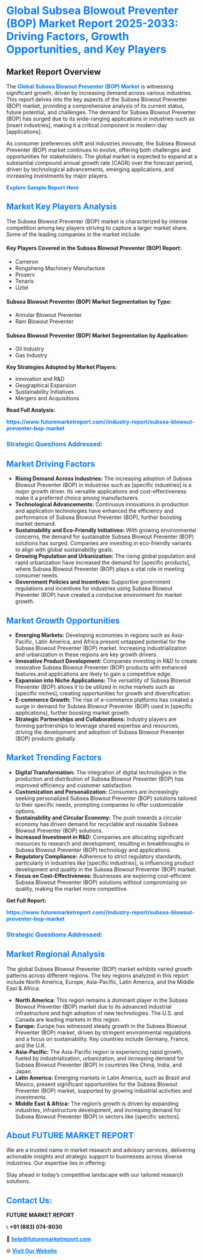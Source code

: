 <h1 style="color: #007BFF;">Global Subsea Blowout Preventer (BOP) Market Report 2025-2033: Driving Factors, Growth Opportunities, and Key Players</h1>

<section id="overview">
<h2>Market Report Overview</h2>
<p>The <a href="https://www.futuremarketreport.com//industry-report/subsea-blowout-preventer-bop-market" style="color: #007BFF; text-decoration: none;"><strong>Global Subsea Blowout Preventer (BOP) Market</strong></a> is witnessing significant growth, driven by increasing demand across various industries. This report delves into the key aspects of the Subsea Blowout Preventer (BOP) market, providing a comprehensive analysis of its current status, future potential, and challenges. The demand for Subsea Blowout Preventer (BOP) has surged due to its wide-ranging applications in industries such as [insert industries], making it a critical component in modern-day [applications].</p>
<p>As consumer preferences shift and industries innovate, the Subsea Blowout Preventer (BOP) market continues to evolve, offering both challenges and opportunities for stakeholders. The global market is expected to expand at a substantial compound annual growth rate (CAGR) over the forecast period, driven by technological advancements, emerging applications, and increasing investments by major players.</p>
</section>

<section id="overview">
<p><a href="https://www.futuremarketreport.com//request-sample/reportId=64187" style="color: #007BFF; text-decoration: none;"><strong>Explore Sample Report Here</strong></a></p>
</section>

<section id="key-players">
<h2 style="color: #007BFF;">Market Key Players Analysis</h2>
<p>The Subsea Blowout Preventer (BOP) market is characterized by intense competition among key players striving to capture a larger market share. Some of the leading companies in the market include:</p>
<h4>Key Players Covered in the Subsea Blowout Preventer (BOP) Report:</h4>
<ul><li>Cameron</li><li>Rongsheng Machinery Manufacture</li><li>Proserv</li><li>Tenaris</li><li>Uztel</li></ul>
<h4>Subsea Blowout Preventer (BOP) Market Segmentation by Type:</h4>
<ul><li>Annular Blowout Preventer</li><li>Ram Blowout Preventer</li></ul>

<h4>Subsea Blowout Preventer (BOP) Market Segmentation by Application:</h4>
<ul><li>Oil Industry</li><li>Gas Industry</li></ul>
<p><strong>Key Strategies Adopted by Market Players:</strong></p>
<ul>
<li>Innovation and R&D</li>
<li>Geographical Expansion</li>
<li>Sustainability Initiatives</li>
<li>Mergers and Acquisitions</li>
</ul>
</section>

<section>
<p><strong>Read Full Analysis: </strong></p><a href="https://www.futuremarketreport.com//industry-report/subsea-blowout-preventer-bop-market" style="color: #007BFF; text-decoration: none;"><strong>https://www.futuremarketreport.com//industry-report/subsea-blowout-preventer-bop-market</strong></a>
<h3 style="color: #007BFF;">Strategic Questions Addressed:</h3>
</section>

<section id="driving-factors">
<h2 style="color: #007BFF;">Market Driving Factors</h2>
<ul>
<li><strong>Rising Demand Across Industries:</strong> The increasing adoption of Subsea Blowout Preventer (BOP) in industries such as [specific industries] is a major growth driver. Its versatile applications and cost-effectiveness make it a preferred choice among manufacturers.</li>
<li><strong>Technological Advancements:</strong> Continuous innovations in production and application technologies have enhanced the efficiency and performance of Subsea Blowout Preventer (BOP), further boosting market demand.</li>
<li><strong>Sustainability and Eco-Friendly Initiatives:</strong> With growing environmental concerns, the demand for sustainable Subsea Blowout Preventer (BOP) solutions has surged. Companies are investing in eco-friendly variants to align with global sustainability goals.</li>
<li><strong>Growing Population and Urbanization:</strong> The rising global population and rapid urbanization have increased the demand for [specific products], where Subsea Blowout Preventer (BOP) plays a vital role in meeting consumer needs.</li>
<li><strong>Government Policies and Incentives:</strong> Supportive government regulations and incentives for industries using Subsea Blowout Preventer (BOP) have created a conducive environment for market growth.</li>
</ul>
</section>

<section id="growth-opportunities">
<h2 style="color: #007BFF;">Market Growth Opportunities</h2>
<ul>
<li><strong>Emerging Markets:</strong> Developing economies in regions such as Asia-Pacific, Latin America, and Africa present untapped potential for the Subsea Blowout Preventer (BOP) market. Increasing industrialization and urbanization in these regions are key growth drivers.</li>
<li><strong>Innovative Product Development:</strong> Companies investing in R&D to create innovative Subsea Blowout Preventer (BOP) products with enhanced features and applications are likely to gain a competitive edge.</li>
<li><strong>Expansion into Niche Applications:</strong> The versatility of Subsea Blowout Preventer (BOP) allows it to be utilized in niche markets such as [specific niches], creating opportunities for growth and diversification.</li>
<li><strong>E-commerce Growth:</strong> The rise of e-commerce platforms has created a surge in demand for Subsea Blowout Preventer (BOP) used in [specific applications], further boosting market growth.</li>
<li><strong>Strategic Partnerships and Collaborations:</strong> Industry players are forming partnerships to leverage shared expertise and resources, driving the development and adoption of Subsea Blowout Preventer (BOP) products globally.</li>
</ul>
</section>

<section id="trending-factors">
<h2 style="color: #007BFF;">Market Trending Factors</h2>
<ul>
<li><strong>Digital Transformation:</strong> The integration of digital technologies in the production and distribution of Subsea Blowout Preventer (BOP) has improved efficiency and customer satisfaction.</li>
<li><strong>Customization and Personalization:</strong> Consumers are increasingly seeking personalized Subsea Blowout Preventer (BOP) solutions tailored to their specific needs, prompting companies to offer customizable options.</li>
<li><strong>Sustainability and Circular Economy:</strong> The push towards a circular economy has driven demand for recyclable and reusable Subsea Blowout Preventer (BOP) solutions.</li>
<li><strong>Increased Investment in R&D:</strong> Companies are allocating significant resources to research and development, resulting in breakthroughs in Subsea Blowout Preventer (BOP) technology and applications.</li>
<li><strong>Regulatory Compliance:</strong> Adherence to strict regulatory standards, particularly in industries like [specific industries], is influencing product development and quality in the Subsea Blowout Preventer (BOP) market.</li>
<li><strong>Focus on Cost-Effectiveness:</strong> Businesses are exploring cost-efficient Subsea Blowout Preventer (BOP) solutions without compromising on quality, making the market more competitive.</li>
</ul>
</section>

<section>
<p><strong>Get Full Report: </strong></p><a href="https://www.futuremarketreport.com//industry-report/subsea-blowout-preventer-bop-market" style="color: #007BFF; text-decoration: none;"><strong>https://www.futuremarketreport.com//industry-report/subsea-blowout-preventer-bop-market</strong></a>
<h3 style="color: #007BFF;">Strategic Questions Addressed:</h3>
</section>


<section id="regional-analysis">
<h2 style="color: #007BFF;">Market Regional Analysis</h2>
<p>The global Subsea Blowout Preventer (BOP) market exhibits varied growth patterns across different regions. The key regions analyzed in this report include North America, Europe, Asia-Pacific, Latin America, and the Middle East & Africa:</p>
<ul>
<li><strong>North America:</strong> This region remains a dominant player in the Subsea Blowout Preventer (BOP) market due to its advanced industrial infrastructure and high adoption of new technologies. The U.S. and Canada are leading markets in this region.</li>
<li><strong>Europe:</strong> Europe has witnessed steady growth in the Subsea Blowout Preventer (BOP) market, driven by stringent environmental regulations and a focus on sustainability. Key countries include Germany, France, and the U.K.</li>
<li><strong>Asia-Pacific:</strong> The Asia-Pacific region is experiencing rapid growth, fueled by industrialization, urbanization, and increasing demand for Subsea Blowout Preventer (BOP) in countries like China, India, and Japan.</li>
<li><strong>Latin America:</strong> Emerging markets in Latin America, such as Brazil and Mexico, present significant opportunities for the Subsea Blowout Preventer (BOP) market, supported by growing industrial activities and investments.</li>
<li><strong>Middle East & Africa:</strong> The region’s growth is driven by expanding industries, infrastructure development, and increasing demand for Subsea Blowout Preventer (BOP) in sectors like [specific sectors].</li>
</ul>
</section>

<footer>
<h2 style="color: #007BFF;">About FUTURE MARKET REPORT</h2>
<p>We are a trusted name in market research and advisory services, delivering actionable insights and strategic support to businesses across diverse industries. Our expertise lies in offering:</p>

<p>Stay ahead in today’s competitive landscape with our tailored research solutions.</p>

<h2 style="color: #007BFF;">Contact Us:</h2>
<p><strong>FUTURE MARKET REPORT</strong></p>
<p>📞 <strong>+91 (883) 074-8030</strong></p>
<p>📧 <strong><a href="mailto:help@futuremarketreport.com" style="color: #007BFF;">help@futuremarketreport.com</a></strong></p>
<p>🌐 <strong><a href="https://www.futuremarketreport.com/" style="color: #007BFF;">Visit Our Website</a></strong></p>
</footer>